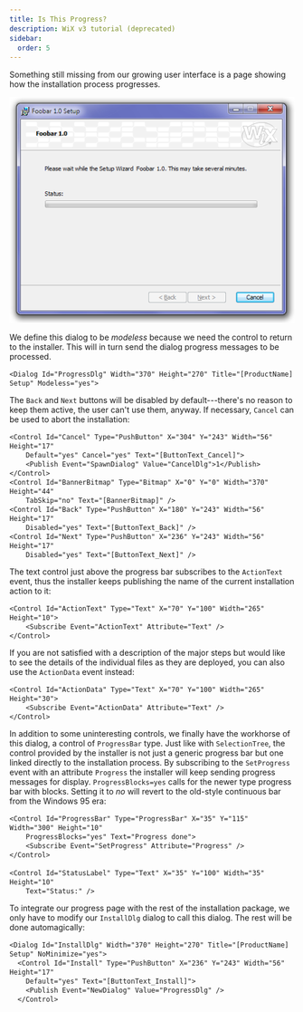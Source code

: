 ```yaml
---
title: Is This Progress?
description: WiX v3 tutorial (deprecated)
sidebar:
  order: 5
---
```


Something still missing from our growing user interface is a page showing how the installation process progresses.

![ProgressDlg screenshot](../CustomProgress.png)

We define this dialog to be _modeless_ because we need the control to return to the installer. This will in turn send the dialog progress messages to be processed.

    <Dialog Id="ProgressDlg" Width="370" Height="270" Title="[ProductName] Setup" Modeless="yes">

The `Back` and `Next` buttons will be disabled by default---there's no reason to keep them active, the user can't use them, anyway. If necessary, `Cancel` can be used to abort the installation:

    <Control Id="Cancel" Type="PushButton" X="304" Y="243" Width="56" Height="17"
        Default="yes" Cancel="yes" Text="[ButtonText_Cancel]">
        <Publish Event="SpawnDialog" Value="CancelDlg">1</Publish>
    </Control>
    <Control Id="BannerBitmap" Type="Bitmap" X="0" Y="0" Width="370" Height="44"
        TabSkip="no" Text="[BannerBitmap]" />
    <Control Id="Back" Type="PushButton" X="180" Y="243" Width="56" Height="17"
        Disabled="yes" Text="[ButtonText_Back]" />
    <Control Id="Next" Type="PushButton" X="236" Y="243" Width="56" Height="17"
        Disabled="yes" Text="[ButtonText_Next]" />

The text control just above the progress bar subscribes to the `ActionText` event, thus the installer keeps publishing the name of the current installation action to it:

    <Control Id="ActionText" Type="Text" X="70" Y="100" Width="265" Height="10">
        <Subscribe Event="ActionText" Attribute="Text" />
    </Control>

If you are not satisfied with a description of the major steps but would like to see the details of the individual files as they are deployed, you can also use the `ActionData` event instead:

    <Control Id="ActionData" Type="Text" X="70" Y="100" Width="265" Height="30">
        <Subscribe Event="ActionData" Attribute="Text" />
    </Control>

In addition to some uninteresting controls, we finally have the workhorse of this dialog, a control of `ProgressBar` type. Just like with `SelectionTree`, the control provided by the installer is not just a generic progress bar but one linked directly to the installation process. By subscribing to the `SetProgress` event with an attribute `Progress` the installer will keep sending progress messages for display. `ProgressBlocks=yes` calls for the newer type progress bar with blocks. Setting it to _no_ will revert to the old-style continuous bar from the Windows 95 era:

    <Control Id="ProgressBar" Type="ProgressBar" X="35" Y="115" Width="300" Height="10"
        ProgressBlocks="yes" Text="Progress done">
        <Subscribe Event="SetProgress" Attribute="Progress" />
    </Control>

    <Control Id="StatusLabel" Type="Text" X="35" Y="100" Width="35" Height="10"
        Text="Status:" />

To integrate our progress page with the rest of the installation package, we only have to modify our `InstallDlg` dialog to call this dialog. The rest will be done automagically:

    <Dialog Id="InstallDlg" Width="370" Height="270" Title="[ProductName] Setup" NoMinimize="yes">
      <Control Id="Install" Type="PushButton" X="236" Y="243" Width="56" Height="17"
        Default="yes" Text="[ButtonText_Install]">
        <Publish Event="NewDialog" Value="ProgressDlg" />
      </Control>
